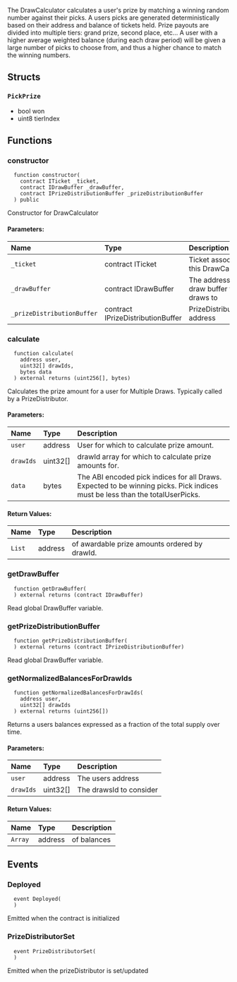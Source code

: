 The DrawCalculator calculates a user's prize by matching a winning random number against
            their picks. A users picks are generated deterministically based on their address and balance
            of tickets held. Prize payouts are divided into multiple tiers: grand prize, second place, etc...
            A user with a higher average weighted balance (during each draw period) will be given a large number of
            picks to choose from, and thus a higher chance to match the winning numbers.


## Structs
### `PickPrize`
  - bool won
  - uint8 tierIndex


## Functions
### constructor
```solidity
  function constructor(
    contract ITicket _ticket,
    contract IDrawBuffer _drawBuffer,
    contract IPrizeDistributionBuffer _prizeDistributionBuffer
  ) public
```
Constructor for DrawCalculator


#### Parameters:
| Name | Type | Description                                                          |
| :--- | :--- | :------------------------------------------------------------------- |
|`_ticket` | contract ITicket | Ticket associated with this DrawCalculator
|`_drawBuffer` | contract IDrawBuffer | The address of the draw buffer to push draws to
|`_prizeDistributionBuffer` | contract IPrizeDistributionBuffer | PrizeDistributionBuffer address

### calculate
```solidity
  function calculate(
    address user,
    uint32[] drawIds,
    bytes data
  ) external returns (uint256[], bytes)
```
Calculates the prize amount for a user for Multiple Draws. Typically called by a PrizeDistributor.


#### Parameters:
| Name | Type | Description                                                          |
| :--- | :--- | :------------------------------------------------------------------- |
|`user` | address | User for which to calculate prize amount.
|`drawIds` | uint32[] | drawId array for which to calculate prize amounts for.
|`data` | bytes | The ABI encoded pick indices for all Draws. Expected to be winning picks. Pick indices must be less than the totalUserPicks.

#### Return Values:
| Name                           | Type          | Description                                                                  |
| :----------------------------- | :------------ | :--------------------------------------------------------------------------- |
|`List`| address | of awardable prize amounts ordered by drawId.
### getDrawBuffer
```solidity
  function getDrawBuffer(
  ) external returns (contract IDrawBuffer)
```
Read global DrawBuffer variable.




### getPrizeDistributionBuffer
```solidity
  function getPrizeDistributionBuffer(
  ) external returns (contract IPrizeDistributionBuffer)
```
Read global DrawBuffer variable.




### getNormalizedBalancesForDrawIds
```solidity
  function getNormalizedBalancesForDrawIds(
    address user,
    uint32[] drawIds
  ) external returns (uint256[])
```
Returns a users balances expressed as a fraction of the total supply over time.


#### Parameters:
| Name | Type | Description                                                          |
| :--- | :--- | :------------------------------------------------------------------- |
|`user` | address | The users address
|`drawIds` | uint32[] | The drawsId to consider

#### Return Values:
| Name                           | Type          | Description                                                                  |
| :----------------------------- | :------------ | :--------------------------------------------------------------------------- |
|`Array`| address | of balances
## Events
### Deployed
```solidity
  event Deployed(
  )
```
Emitted when the contract is initialized


### PrizeDistributorSet
```solidity
  event PrizeDistributorSet(
  )
```
Emitted when the prizeDistributor is set/updated



